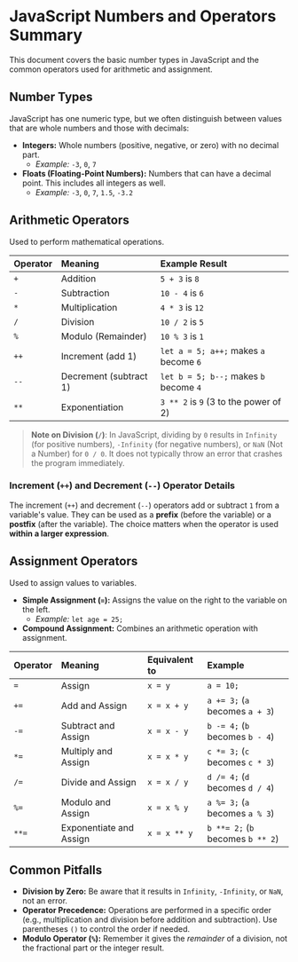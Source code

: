 # JavaScript Numbers and Operators Summary

This document covers the basic number types in JavaScript and the common operators used for arithmetic and assignment.

## Number Types

JavaScript has one numeric type, but we often distinguish between values that are whole numbers and those with decimals:

- **Integers:** Whole numbers (positive, negative, or zero) with no decimal part.
  - _Example:_ `-3`, `0`, `7`
- **Floats (Floating-Point Numbers):** Numbers that can have a decimal point. This includes all integers as well.
  - _Example:_ `-3`, `0`, `7`, `1.5`, `-3.2`

## Arithmetic Operators

Used to perform mathematical operations.

| Operator | Meaning                | Example Result                         |
| :------- | :--------------------- | :------------------------------------- |
| `+`      | Addition               | `5 + 3` is `8`                         |
| `-`      | Subtraction            | `10 - 4` is `6`                        |
| `*`      | Multiplication         | `4 * 3` is `12`                        |
| `/`      | Division               | `10 / 2` is `5`                        |
| `%`      | Modulo (Remainder)     | `10 % 3` is `1`                        |
| `++`     | Increment (add 1)      | `let a = 5; a++;` makes `a` become `6` |
| `--`     | Decrement (subtract 1) | `let b = 5; b--;` makes `b` become `4` |
| `**`     | Exponentiation         | `3 ** 2` is `9` (3 to the power of 2)  |

> **Note on Division (`/`)**:
> In JavaScript, dividing by `0` results in `Infinity` (for positive numbers), `-Infinity` (for negative numbers), or `NaN` (Not a Number) for `0 / 0`. It does not typically throw an error that crashes the program immediately.

### Increment (`++`) and Decrement (`--`) Operator Details

The increment (`++`) and decrement (`--`) operators add or subtract `1` from a variable's value. They can be used as a **prefix** (before the variable) or a **postfix** (after the variable). The choice matters when the operator is used **within a larger expression**.

## Assignment Operators

Used to assign values to variables.

- **Simple Assignment (`=`):** Assigns the value on the right to the variable on the left.
  - _Example:_ `let age = 25;`
- **Compound Assignment:** Combines an arithmetic operation with assignment.

| Operator | Meaning                 | Equivalent to | Example                           |
| :------- | :---------------------- | :------------ | :-------------------------------- |
| `=`      | Assign                  | `x = y`       | `a = 10;`                         |
| `+=`     | Add and Assign          | `x = x + y`   | `a += 3;` (`a` becomes `a + 3`)   |
| `-=`     | Subtract and Assign     | `x = x - y`   | `b -= 4;` (`b` becomes `b - 4`)   |
| `*=`     | Multiply and Assign     | `x = x * y`   | `c *= 3;` (`c` becomes `c * 3`)   |
| `/=`     | Divide and Assign       | `x = x / y`   | `d /= 4;` (`d` becomes `d / 4`)   |
| `%=`     | Modulo and Assign       | `x = x % y`   | `a %= 3;` (`a` becomes `a % 3`)   |
| `**=`    | Exponentiate and Assign | `x = x ** y`  | `b **= 2;` (`b` becomes `b ** 2`) |

## Common Pitfalls

- **Division by Zero:** Be aware that it results in `Infinity`, `-Infinity`, or `NaN`, not an error.
- **Operator Precedence:** Operations are performed in a specific order (e.g., multiplication and division before addition and subtraction). Use parentheses `()` to control the order if needed.
- **Modulo Operator (`%`):** Remember it gives the _remainder_ of a division, not the fractional part or the integer result.
